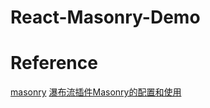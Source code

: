# React-Masonry-Demo

# Reference
[masonry](https://masonry.desandro.com/)
[瀑布流插件Masonry的配置和使用](https://segmentfault.com/a/1190000007316788)